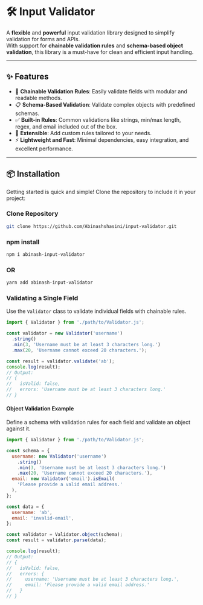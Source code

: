 # 🛠️ Input Validator

A **flexible** and **powerful** input validation library designed to simplify validation for forms and APIs.  
With support for **chainable validation rules** and **schema-based object validation**, this library is a must-have for clean and efficient input handling.

---

## ✨ Features  

- 🚀 **Chainable Validation Rules**: Easily validate fields with modular and readable methods.  
- 📋 **Schema-Based Validation**: Validate complex objects with predefined schemas.  
- ✅ **Built-in Rules**: Common validations like strings, min/max length, regex, and email included out of the box.  
- 🔧 **Extensible**: Add custom rules tailored to your needs.  
- ⚡ **Lightweight and Fast**: Minimal dependencies, easy integration, and excellent performance.  

---

## 📦 Installation  

Getting started is quick and simple! Clone the repository to include it in your project:  

### Clone Repository  

```bash
git clone https://github.com/Abinashshasini/input-validator.git
```

### npm install
```bash
npm i abinash-input-validator
```

### OR
```bash
yarn add abinash-input-validator
```

### Validating a Single Field

Use the `Validator` class to validate individual fields with chainable rules.

```javascript
import { Validator } from './path/to/Validator.js';

const validator = new Validator('username')
  .string()
  .min(3, 'Username must be at least 3 characters long.')
  .max(20, 'Username cannot exceed 20 characters.');

const result = validator.validate('ab');
console.log(result);
// Output:
// {
//   isValid: false,
//   errors: 'Username must be at least 3 characters long.'
// }
```

#### Object Validation Example

Define a schema with validation rules for each field and validate an object against it.

```javascript
import { Validator } from './path/to/Validator.js';

const schema = {
  username: new Validator('username')
    .string()
    .min(3, 'Username must be at least 3 characters long.')
    .max(20, 'Username cannot exceed 20 characters.'),
  email: new Validator('email').isEmail(
    'Please provide a valid email address.'
  ),
};

const data = {
  username: 'ab',
  email: 'invalid-email',
};

const validator = Validator.object(schema);
const result = validator.parse(data);

console.log(result);
// Output:
// {
//   isValid: false,
//   errors: {
//     username: 'Username must be at least 3 characters long.',
//     email: 'Please provide a valid email address.'
//   }
// }
```

